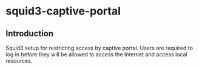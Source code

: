 # squid3-captive-portal

## Introduction

Squid3 setup for restricting access by captive portal. Users are required to log in before they will be allowed to access the Internet and access local resources.
